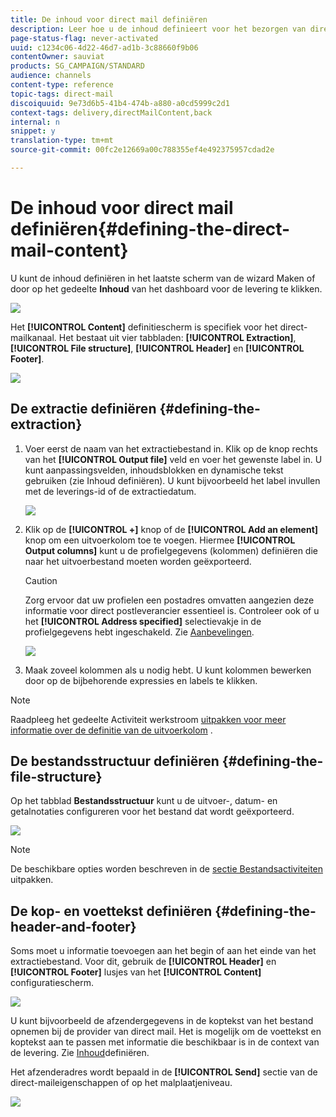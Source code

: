 ```yaml
---
title: De inhoud voor direct mail definiëren
description: Leer hoe u de inhoud definieert voor het bezorgen van direct mail.
page-status-flag: never-activated
uuid: c1234c06-4d22-46d7-ad1b-3c88660f9b06
contentOwner: sauviat
products: SG_CAMPAIGN/STANDARD
audience: channels
content-type: reference
topic-tags: direct-mail
discoiquuid: 9e73d6b5-41b4-474b-a880-a0cd5999c2d1
context-tags: delivery,directMailContent,back
internal: n
snippet: y
translation-type: tm+mt
source-git-commit: 00fc2e12669a00c788355ef4e492375957cdad2e

---
```



# De inhoud voor direct mail definiëren{#defining-the-direct-mail-content}

U kunt de inhoud definiëren in het laatste scherm van de wizard Maken of door op het gedeelte **Inhoud** van het dashboard voor de levering te klikken.

![](assets/direct_mail_6.png)

Het **[!UICONTROL Content]** definitiescherm is specifiek voor het direct-mailkanaal. Het bestaat uit vier tabbladen: **[!UICONTROL Extraction]**, **[!UICONTROL File structure]**, **[!UICONTROL Header]** en **[!UICONTROL Footer]**.

![](assets/direct_mail_11.png)

## De extractie definiëren {#defining-the-extraction}

1. Voer eerst de naam van het extractiebestand in. Klik op de knop rechts van het **[!UICONTROL Output file]** veld en voer het gewenste label in. U kunt aanpassingsvelden, inhoudsblokken en dynamische tekst gebruiken (zie Inhoud [](../../designing/using/personalization.md#example-email-personalization)definiëren). U kunt bijvoorbeeld het label invullen met de leverings-id of de extractiedatum.

   ![](assets/direct_mail_12.png)

1. Klik op de **[!UICONTROL +]** knop of de **[!UICONTROL Add an element]** knop om een uitvoerkolom toe te voegen. Hiermee **[!UICONTROL Output columns]** kunt u de profielgegevens (kolommen) definiëren die naar het uitvoerbestand moeten worden geëxporteerd.

   >[!CAUTION]
   >
   >Zorg ervoor dat uw profielen een postadres omvatten aangezien deze informatie voor direct postleverancier essentieel is. Controleer ook of u het **[!UICONTROL Address specified]** selectievakje in de profielgegevens hebt ingeschakeld. Zie [Aanbevelingen](../../channels/using/about-direct-mail.md#recommendations).

   ![](assets/direct_mail_13.png)

1. Maak zoveel kolommen als u nodig hebt. U kunt kolommen bewerken door op de bijbehorende expressies en labels te klikken.

>[!NOTE]
>
>Raadpleeg het gedeelte Activiteit werkstroom [uitpakken voor meer informatie over de definitie van de uitvoerkolom](../../automating/using/extract-file.md) .

## De bestandsstructuur definiëren {#defining-the-file-structure}

Op het tabblad **Bestandsstructuur** kunt u de uitvoer-, datum- en getalnotaties configureren voor het bestand dat wordt geëxporteerd.

![](assets/direct_mail_14.png)

>[!NOTE]
>
>De beschikbare opties worden beschreven in de [sectie Bestandsactiviteiten](../../automating/using/extract-file.md) uitpakken.

## De kop- en voettekst definiëren {#defining-the-header-and-footer}

Soms moet u informatie toevoegen aan het begin of aan het einde van het extractiebestand. Voor dit, gebruik de **[!UICONTROL Header]** en **[!UICONTROL Footer]** lusjes van het **[!UICONTROL Content]** configuratiescherm.

![](assets/direct_mail_7.png)

U kunt bijvoorbeeld de afzendergegevens in de koptekst van het bestand opnemen bij de provider van direct mail. Het is mogelijk om de voettekst en koptekst aan te passen met informatie die beschikbaar is in de context van de levering. Zie [Inhoud](../../designing/using/personalization.md#example-email-personalization)definiëren.

Het afzenderadres wordt bepaald in de **[!UICONTROL Send]** sectie van de direct-maileigenschappen of op het malplaatjeniveau.

![](assets/direct_mail_24.png)

